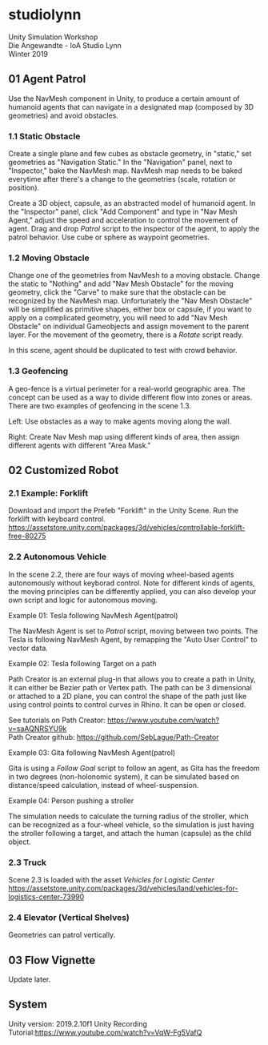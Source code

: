# studiolynn
Unity Simulation Workshop  
Die Angewandte - IoA Studio Lynn  
Winter 2019  

## 01 Agent Patrol
Use the NavMesh component in Unity, to produce a certain amount of humanoid agents that can navigate in a designated map (composed by 3D geometries) and avoid obstacles. 

### 1.1 Static Obstacle
Create a single plane and few cubes as obstacle geometry, in "static," set geometries as "Navigation Static." In the "Navigation" panel, next to "Inspector," bake the NavMesh map. NavMesh map needs to be baked everytime after there's a change to the geometries (scale, rotation or position).  

Create a 3D object, capsule, as an abstracted model of humanoid agent. In the "Inspector" panel, click "Add Component" and type in "Nav Mesh Agent," adjust the speed and acceleration to control the movement of agent. Drag and drop *Patrol* script to the inspector of the agent, to apply the patrol behavior. Use cube or sphere as waypoint geometries. 

### 1.2 Moving Obstacle
Change one of the geometries from NavMesh to a moving obstacle. Change the static to "Nothing" and add "Nav Mesh Obstacle" for the moving geometry, click the "Carve" to make sure that the obstacle can be recognized by the NavMesh map. Unfortunately the "Nav Mesh Obstacle" will be simplified as primitive shapes, either box or capsule, if you want to apply on a complicated geometry, you will need to add "Nav Mesh Obstacle" on individual Gameobjects and assign movement to the parent layer. For the movement of the geometry, there is a *Rotate* script ready. 

In this scene, agent should be duplicated to test with crowd behavior.

### 1.3 Geofencing
A geo-fence is a virtual perimeter for a real-world geographic area. The concept can be used as a way to divide different flow into zones or areas. There are two examples of geofencing in the scene 1.3.

Left: Use obstacles as a way to make agents moving along the wall.

Right: Create Nav Mesh map using different kinds of area, then assign different agents with different "Area Mask."

## 02 Customized Robot

### 2.1 Example: Forklift
Download and import the Prefeb "Forklift" in the Unity Scene. Run the forklift with keyboard control.
https://assetstore.unity.com/packages/3d/vehicles/controllable-forklift-free-80275

### 2.2 Autonomous Vehicle
In the scene 2.2, there are four ways of moving wheel-based agents autonomously without keyborad control. Note for different kinds of agents, the moving principles can be differently applied, you can also develop your own script and logic for autonomous moving.

Example 01: Tesla following NavMesh Agent(patrol)  

The NavMesh Agent is set to *Patrol* script, moving between two points. The Tesla is following NavMesh Agent, by remapping the "Auto User Control" to vector data.

Example 02: Tesla following Target on a path  

Path Creator is an external plug-in that allows you to create a path in Unity, it can either be Bezier path or Vertex path. The path can be 3 dimensional or attached to a 2D plane, you can control the shape of the path just like using control points to control curves in Rhino. It can be open or closed.  

See tutorials on Path Creator: https://www.youtube.com/watch?v=saAQNRSYU9k  
Path Creator github: https://github.com/SebLague/Path-Creator  

Example 03: Gita following NavMesh Agent(patrol)

Gita is using a *Follow Goal* script to follow an agent, as Gita has the freedom in two degrees (non-holonomic system), it can be simulated based on distance/speed calculation, instead of wheel-suspension. 

Example 04: Person pushing a stroller 

The simulation needs to calculate the turning radius of the stroller, which can be recognized as a four-wheel vehicle, so the simulation is just having the stroller following a target, and attach the human (capsule) as the child object.

### 2.3 Truck
Scene 2.3 is loaded with the asset *Vehicles for Logistic Center*
https://assetstore.unity.com/packages/3d/vehicles/land/vehicles-for-logistics-center-73990

### 2.4 Elevator (Vertical Shelves)
Geometries can patrol vertically.

## 03 Flow Vignette

Update later.

## System
Unity version: 2019.2.10f1
Unity Recording Tutorial:https://www.youtube.com/watch?v=VqW-Fg5VafQ 
